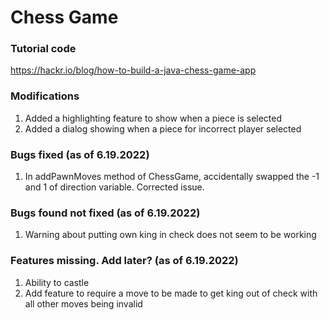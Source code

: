 # Chess Game

### Tutorial code
https://hackr.io/blog/how-to-build-a-java-chess-game-app

### Modifications

1. Added a highlighting feature to show when a piece is selected
2. Added a dialog showing when a piece for incorrect player selected

### Bugs fixed (as of 6.19.2022)

1. In addPawnMoves method of ChessGame, accidentally swapped the -1 and 1 of direction variable. Corrected issue.

### Bugs found not fixed (as of 6.19.2022)

1. Warning about putting own king in check does not seem to be working

### Features missing. Add later? (as of 6.19.2022)

1. Ability to castle
2. Add feature to require a move to be made to get king out of check with all other moves being invalid
